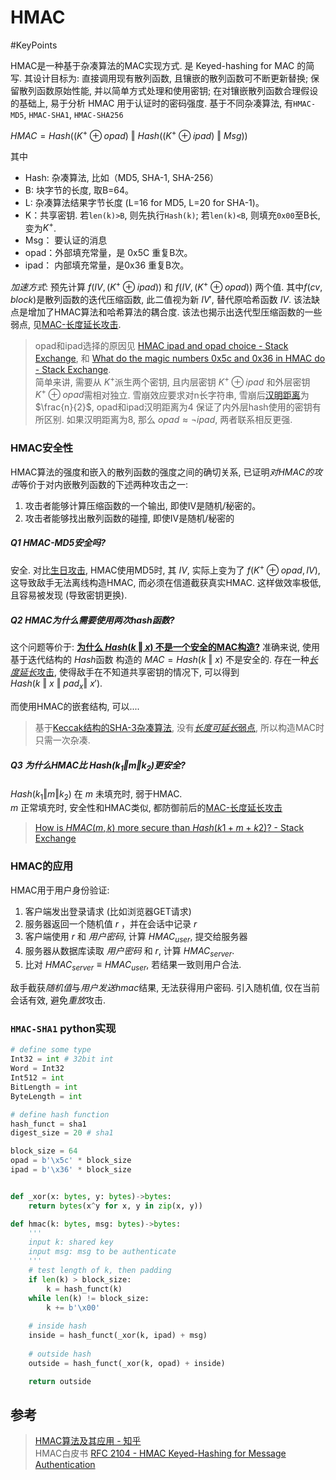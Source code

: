# HMAC

#KeyPoints

HMAC是一种基于杂凑算法的MAC实现方式. 是 Keyed-hashing for MAC 的简写. 其设计目标为: 直接调用现有散列函数, 且镶嵌的散列函数可不断更新替换; 保留散列函数原始性能, 并以简单方式处理和使用密钥; 在对镶嵌散列函数合理假设的基础上, 易于分析 HMAC 用于认证时的密码强度. 基于不同杂凑算法, 有`HMAC-MD5`, `HMAC-SHA1`, `HMAC-SHA256`

$HMAC=Hash((K^{+}\oplus opad)\ \Vert\ Hash((K^{+}\oplus ipad)\ \Vert\ Msg))$

其中 
- Hash: 杂凑算法, 比如（MD5, SHA-1, SHA-256） 
- B: 块字节的长度, 取B=64。 
- L: 杂凑算法结果字节长度 (L=16 for MD5, L=20 for SHA-1)。 
- K：共享密钥. 若`len(k)>B`, 则先执行`Hash(k)`; 若`len(k)<B`, 则填充`0x00`至B长, 变为$K^{+}$.
- Msg： 要认证的消息 
- opad：外部填充常量，是 0x5C 重复B次。  
- ipad： 内部填充常量，是0x36 重复B次。

*加速方式*: 预先计算 $f(IV, (K^{+}\oplus ipad))$ 和 $f(IV, (K^{+}\oplus opad))$ 两个值. 其中$f(cv, block)$是散列函数的迭代压缩函数, 此二值视为新 $IV'$, 替代原哈希函数 $IV$. 该法缺点是增加了HMAC算法和哈希算法的耦合度. 该法也揭示出迭代型压缩函数的一些弱点, 见[MAC-长度延长攻击](MAC-长度延长攻击.md).

> opad和ipad选择的原因见 [HMAC ipad and opad choice - Stack Exchange](https://crypto.stackexchange.com/questions/20695/hmac-ipad-and-opad-choice), 和 [What do the magic numbers 0x5c and 0x36 in HMAC do - Stack Exchange](https://crypto.stackexchange.com/questions/3005/what-do-the-magic-numbers-0x5c-and-0x36-in-the-opad-ipad-calc-in-hmac-do?rq=1).   
> 简单来讲, 需要从 $K^{+}$派生两个密钥, 且内层密钥 $K^{+}\oplus ipad$ 和外层密钥 $K^{+}\oplus opad$需相对独立. 雪崩效应要求对n长字符串, 雪崩后[汉明距离](../../../离散数学/信息论/Hamming%20Distance.md)为 $\frac{n}{2}$, opad和ipad汉明距离为4 保证了内外层hash使用的密钥有所区别. 如果汉明距离为8, 那么 $opad\approx \neg ipad$, 两者联系相反更强.

### HMAC安全性

HMAC算法的强度和嵌入的散列函数的强度之间的确切关系, 已证明*对HMAC的攻击*等价于对内嵌散列函数的下述两种攻击之一:  
1. 攻击者能够计算压缩函数的一个输出, 即使IV是随机/秘密的。
2. 攻击者能够找出散列函数的碰撞, 即使IV是随机/秘密的

##### Q1 HMAC-MD5安全吗?

安全. 对比[生日攻击](../生日攻击.md), HMAC使用MD5时, 其 $IV$, 实际上变为了 $f(K^{+}\oplus opad, IV)$, 这导致敌手无法离线构造HMAC, 而必须在信道截获真实HMAC. 这样做效率极低, 且容易被发现 (导致密钥更换).

##### Q2 HMAC为什么需要使用两次hash函数?

这个问题等价于: **[为什么 $Hash(k\ \Vert\ x)$ 不是一个安全的MAC构造?](https://crypto.stackexchange.com/questions/1070/why-is-hk-mathbin-vert-x-not-a-secure-mac-construction)** 准确来说, 使用基于迭代结构的 $Hash$函数 构造的 $MAC=Hash(k\ \Vert\ x)$ 不是安全的. 存在一种[*长度延长*攻击](MAC-长度延长攻击.md), 使得敌手在不知道共享密钥的情况下, 可以得到 $Hash(k\ \Vert\ x\ \Vert\ pad_{x}\Vert\ x')$.

而使用HMAC的嵌套结构, 可以....

> 基于[Keccak结构的SHA-3杂凑算法](KMAC.md), 没有[*长度可延长*弱点](MAC-长度延长攻击.md), 所以构造MAC时只需一次杂凑. 

##### Q3 为什么HMAC比 $Hash(k_{1}\Vert m\Vert k_{2})$更安全?

$Hash(k_{1}\Vert m\Vert k_{2})$ 在 $m$ 未填充时, 弱于HMAC.  
$m$ 正常填充时, 安全性和HMAC类似, 都防御前后的[MAC-长度延长攻击](MAC-长度延长攻击.md)

> [How is $HMAC(m,k)$ more secure than $Hash(k1+m+k2)$? - Stack Exchange](https://crypto.stackexchange.com/questions/15131/how-is-hmacmessage-key-more-secure-than-hashkey1messagekey2?noredirect=1&lq=1)

### HMAC的应用

HMAC用于用户身份验证:

1. 客户端发出登录请求 (比如浏览器GET请求) 
2. 服务器返回一个随机值 $r$ ，并在会话中记录 $r$ 
3. 客户端使用 $r$ 和 *用户密码*, 计算 $HMAC_{user}$, 提交给服务器
4. 服务器从数据库读取 *用户密码* 和 $r$, 计算 $HMAC_{server}$. 
5. 比对 $HMAC_{server}\equiv HMAC_{user}$, 若结果一致则用户合法.

敌手截获*随机值*与*用户发送hmac*结果, 无法获得用户密码. 引入随机值, 仅在当前会话有效, 避免*重放*攻击.

### `HMAC-SHA1` python实现

```python
# define some type
Int32 = int # 32bit int
Word = Int32
Int512 = int
BitLength = int
ByteLength = int

# define hash function
hash_funct = sha1
digest_size = 20 # sha1

block_size = 64
opad = b'\x5c' * block_size 
ipad = b'\x36' * block_size 


def _xor(x: bytes, y: bytes)->bytes:
    return bytes(x^y for x, y in zip(x, y))

def hmac(k: bytes, msg: bytes)->bytes:
    '''
    input k: shared key
    input msg: msg to be authenticate
    '''
    # test length of k, then padding
    if len(k) > block_size:
        k = hash_funct(k)
    while len(k) != block_size:
        k += b'\x00'
    
    # inside hash
    inside = hash_funct(_xor(k, ipad) + msg)
    
    # outside hash
    outside = hash_funct(_xor(k, opad) + inside)

    return outside
```

## 参考

> [HMAC算法及其应用 - 知乎](https://zhuanlan.zhihu.com/p/136590049)  
> HMAC白皮书 [RFC 2104 - HMAC Keyed-Hashing for Message Authentication](https://datatracker.ietf.org/doc/html/rfc2104)   
